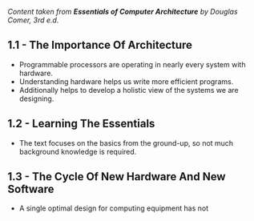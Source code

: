 *Content taken from **Essentials of Computer Architecture** by Douglas Comer, 3rd e.d.*
## 1.1 - The Importance Of Architecture
- Programmable processors are operating in nearly every system with hardware.
- Understanding hardware helps us write more efficient programs.
- Additionally helps to develop a holistic view of the systems we are designing.
## 1.2 - Learning The Essentials
- The text focuses on the basics from the ground-up, so not much background knowledge is required.
## 1.3 - The Cycle Of New Hardware And New Software
- A single optimal design for computing equipment has not